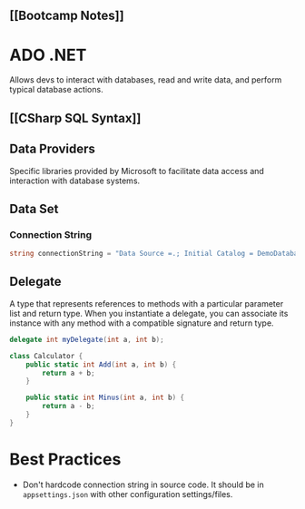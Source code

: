 [[Bootcamp Notes]]
---
# ADO .NET
Allows devs to interact with databases, read and write data, and perform typical database actions.

## [[CSharp SQL Syntax]]
## Data Providers
Specific libraries provided by Microsoft to facilitate data access and interaction with database systems.
## Data Set

### Connection String
```csharp
string connectionString = "Data Source =.; Initial Catalog = DemoDatabase; Integrated Security = True"; 
```


## Delegate
A type that represents references to methods with a particular parameter list and return type. When you instantiate a delegate, you can associate its instance with any method with a compatible signature and return type.

```csharp
delegate int myDelegate(int a, int b);

class Calculator {
	public static int Add(int a, int b) {
		return a + b;
	}

	public static int Minus(int a, int b) {
		return a - b;
	}
}
```
# Best Practices
- Don't hardcode connection string in source code. It should be in `appsettings.json` with other configuration settings/files.

